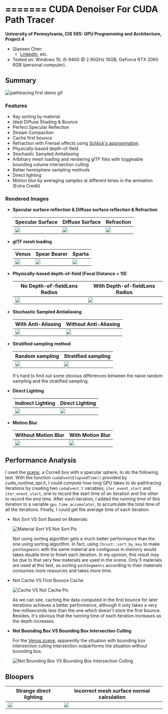 =======
CUDA Denoiser For CUDA Path Tracer
==================================

**University of Pennsylvania, CIS 565: GPU Programming and Architecture, Project 4**

* Qiaosen Chen
  * [LinkedIn](https://www.linkedin.com/in/qiaosen-chen-725699141/), etc.
* Tested on: Windows 10, i5-9400 @ 2.90GHz 16GB, GeForce RTX 2060 6GB (personal computer).

## Summary

![pathtracing first demo gif](https://github.com/giaosame/Project3-CUDA-Path-Tracer/blob/master/img/pathtracing_first_demo.gif)

### Features

- Ray sorting by material
- Ideal Diffuse Shading & Bounce
- Perfect Specular Reflection
- Stream Compaction
- Cache first bounce  
- Refraction with Frensel effects using [Schlick's approximation](https://en.wikipedia.org/wiki/Schlick's_approximation).
- Physically-based depth-of-field
- Stochastic Sampled Antialiasing
- Arbitrary mesh loading and rendering glTF files with toggleable bounding volume intersection culling
- Better hemisphere sampling methods
- Direct lighting
- Motion blur by averaging samples at different times in the animation (Extra Credit)

### Rendered Images

- **Specular surface reflection & Diffuse surface reflection & Refraction**

  | Specular Surface                                             | Diffuse Surface                                              | Refraction                                                   |
  | ------------------------------------------------------------ | ------------------------------------------------------------ | ------------------------------------------------------------ |
  | ![](https://github.com/giaosame/Project3-CUDA-Path-Tracer/blob/master/img/cornell.2020-09-30_19-21-14z.5000samp.png) | ![](https://github.com/giaosame/Project3-CUDA-Path-Tracer/blob/master/img/cornell.2020-09-30_19-28-44z.5000samp.png) | ![](https://github.com/giaosame/Project3-CUDA-Path-Tracer/blob/master/img/rendered_images/cornell_glassball.2020-10-08_03-59-42z.5000samp.png) |

- **glTF mesh loading**

  | Venus                                                        | Spear Bearer                                                 | Sparta                                                       |
  | ------------------------------------------------------------ | ------------------------------------------------------------ | ------------------------------------------------------------ |
  | ![](https://github.com/giaosame/Project3-CUDA-Path-Tracer/blob/master/img/rendered_images/cornell.2020-10-10_01-36-04z.4948samp.png) | ![](https://github.com/giaosame/Project3-CUDA-Path-Tracer/blob/master/img/rendered_images/cornell.2020-10-10_01-14-21z.5000samp.png) | ![](https://github.com/giaosame/Project3-CUDA-Path-Tracer/blob/master/img/rendered_images/cornell.2020-10-10_02-02-34z.5000samp.png) |

- **Physically-based depth-of-field (Focal Distance = 10)**

  | No Depth-of-fieldLens Radius                                 | With Depth-of-fieldLens Radius                               |
  | ------------------------------------------------------------ | ------------------------------------------------------------ |
  | ![](https://github.com/giaosame/Project3-CUDA-Path-Tracer/blob/master/img/rendered_images/cornell.2020-10-07_19-30-29z.5000samp.png) | ![](https://github.com/giaosame/Project3-CUDA-Path-Tracer/blob/master/img/rendered_images/cornell.2020-10-08_20-37-26z.5000samp.png) |

- **Stochastic Sampled Antialiasing**

  | With Anti-Aliasing                                           | Without Anti-Aliasing                                        |
  | ------------------------------------------------------------ | ------------------------------------------------------------ |
  | ![](https://github.com/giaosame/Project3-CUDA-Path-Tracer/blob/master/img/Anti.png) | ![](https://github.com/giaosame/Project3-CUDA-Path-Tracer/blob/master/img/NoAnti.png) |

- **Stratified sampling method**

  | Random sampling                                              | Stratified sampling                                          |
  | ------------------------------------------------------------ | ------------------------------------------------------------ |
  | ![](https://github.com/giaosame/Project3-CUDA-Path-Tracer/blob/master/img/rendered_images/cornell.2020-10-09_07-59-43z.25samp.png) | ![](https://github.com/giaosame/Project3-CUDA-Path-Tracer/blob/master/img/rendered_images/cornell.2020-10-09_08-00-45z.25samp.png) |

  It's hard to find out some obvious differences between the naive random sampling and the stratified sampling.

- **Direct Lighting**

  | Indirect Lighting                                            | Direct Lighting                                              |
  | ------------------------------------------------------------ | ------------------------------------------------------------ |
  | ![](https://github.com/giaosame/Project3-CUDA-Path-Tracer/blob/master/img/rendered_images/cornell.2020-10-10_03-37-27z.4147samp.png) | ![](https://github.com/giaosame/Project3-CUDA-Path-Tracer/blob/master/img/rendered_images/cornell.2020-10-10_03-43-41z.726samp.png) |

- **Motion Blur**

  | Without Motion Blur                                          | With Motion Blur                                             |
  | ------------------------------------------------------------ | ------------------------------------------------------------ |
  | ![](https://github.com/giaosame/Project3-CUDA-Path-Tracer/blob/master/img/rendered_images/cornell.2020-10-10_03-37-27z.4147samp.png) | ![](https://github.com/giaosame/Project3-CUDA-Path-Tracer/blob/master/img/rendered_images/cornell.2020-10-10_03-31-35z.4226samp.png) |

## Performance Analysis

I used the [scene](https://github.com/giaosame/Project3-CUDA-Path-Tracer/blob/master/scenes/cornell.txt), a Cornell box with a specular sphere, to do the following test. With the function ```cudaEventElapsedTime()``` provided by *cuda_runtime_api.h*, I could compute how long GPU takes to do pathtracing iterations by creating two ```cudaEvent_t``` variables, ```iter_event_start``` and ```iter_event_start```, one to record the start time of an iteration and the other to record the end time. After each iteration, I added the running time of this iteration to a variable ```gpu_time_accumulator```, to accumulate the total time of all the iterations. Finally, I could get the average time of each iteration.

- Not Sort VS Sort Based on Materials

  ![Material Sort VS Not Sort Pic](https://github.com/giaosame/Project3-CUDA-Path-Tracer/blob/master/img/performance_inset_%20materialsort_comp.png)

  Not using sorting algorithm gets a much better performance than the one using sorting algorithm. In fact, using ```thrust::sort_by_key``` to make ```pathSegments``` with the same material are contiguous in memory would takes double time to finish each iteration. In my opinion, this result may be due to that very few materials are used in the scene. Only 5 materials are used at this test, so sorting ```pathSegments``` according to their materials consumes more resources and takes more time.

- Not Cache VS First Bounce Cache

  ![Cache VS Not Cache Pic](https://github.com/giaosame/Project3-CUDA-Path-Tracer/blob/master/img/performance_inset_%20cache_comp.png)  

  As we can see, caching the data computed in the first bounce for later iterations achieves a better performance, although it only takes a very few milliseconds less than the one which doesn't store the first bounce. Besides, it's obvious that the running time of each iteration increases as the depth increases.

- **Not Bounding Box VS Bounding Box Intersection Culling**

  For the [Venus scene](https://github.com/giaosame/Project3-CUDA-Path-Tracer/blob/master/scenes/cornell_venus.txt), apparently the situation with bounding box intersection culling intersection outperforms the situation without bounding box.

  ![Not Bounding Box VS Bounding Box Intersection Culling](https://github.com/giaosame/Project3-CUDA-Path-Tracer/blob/master/img/performance_inset_%20bbox_comp.png)

## Bloopers

| Strange direct lighting                                      | Incorrect mesh surface normal calculation                    |
| ------------------------------------------------------------ | ------------------------------------------------------------ |
| ![](https://github.com/giaosame/Project3-CUDA-Path-Tracer/blob/master/img/rendered_images/cornell.2020-10-09_00-32-44z.5000samp.png) | ![](https://github.com/giaosame/Project3-CUDA-Path-Tracer/blob/master/img/rendered_images/cornell.2020-10-09_23-15-50z.6samp.png) |